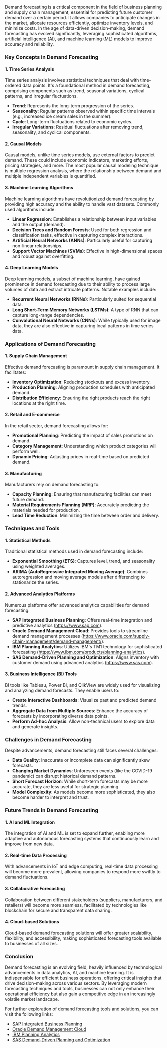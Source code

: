 Demand forecasting is a critical component in the field of business planning and supply chain management, essential for predicting future customer demand over a certain period. It allows companies to anticipate changes in the market, allocate resources efficiently, optimize inventory levels, and minimize costs. In the age of data-driven decision-making, demand forecasting has evolved significantly, leveraging sophisticated algorithms, artificial intelligence (AI), and machine learning (ML) models to improve accuracy and reliability.

### Key Concepts in Demand Forecasting

#### 1. **Time Series Analysis**

Time series analysis involves statistical techniques that deal with time-ordered data points. It's a foundational method in demand forecasting, comprising components such as trend, seasonal variations, cyclical patterns, and irregular fluctuations.

- **Trend**: Represents the long-term progression of the series.
- **Seasonality**: Regular patterns observed within specific time intervals (e.g., increased ice cream sales in the summer).
- **Cycle**: Long-term fluctuations related to economic cycles.
- **Irregular Variations**: Residual fluctuations after removing trend, seasonality, and cyclical components.

#### 2. **Causal Models**

Causal models, unlike time series models, use external factors to predict demand. These could include economic indicators, marketing efforts, pricing strategies, and more. The most popular causal modeling technique is multiple regression analysis, where the relationship between demand and multiple independent variables is quantified.

#### 3. **Machine Learning Algorithms**

Machine learning algorithms have revolutionized demand forecasting by providing high accuracy and the ability to handle vast datasets. Commonly used algorithms include:

- **Linear Regression**: Establishes a relationship between input variables and the output (demand).
- **Decision Trees and Random Forests**: Used for both regression and classification tasks, effective in capturing complex interactions.
- **Artificial Neural Networks (ANNs)**: Particularly useful for capturing non-linear relationships.
- **Support Vector Machines (SVMs)**: Effective in high-dimensional spaces and robust against overfitting.

#### 4. **Deep Learning Models**

Deep learning models, a subset of machine learning, have gained prominence in demand forecasting due to their ability to process large volumes of data and extract intricate patterns. Notable examples include:

- **Recurrent Neural Networks (RNNs)**: Particularly suited for sequential data.
- **Long Short-Term Memory Networks (LSTMs)**: A type of RNN that can capture long-range dependencies.
- **Convolutional Neural Networks (CNNs)**: While typically used for image data, they are also effective in capturing local patterns in time series data.

### Applications of Demand Forecasting

#### 1. **Supply Chain Management**

Effective demand forecasting is paramount in supply chain management. It facilitates:

- **Inventory Optimization**: Reducing stockouts and excess inventory.
- **Production Planning**: Aligning production schedules with anticipated demand.
- **Distribution Efficiency**: Ensuring the right products reach the right locations at the right time.

#### 2. **Retail and E-commerce**

In the retail sector, demand forecasting allows for:

- **Promotional Planning**: Predicting the impact of sales promotions on demand.
- **Category Management**: Understanding which product categories will perform well.
- **Dynamic Pricing**: Adjusting prices in real-time based on predicted demand.

#### 3. **Manufacturing**

Manufacturers rely on demand forecasting to:

- **Capacity Planning**: Ensuring that manufacturing facilities can meet future demand.
- **Material Requirements Planning (MRP)**: Accurately predicting the materials needed for production.
- **Lead Time Reduction**: Minimizing the time between order and delivery.

### Techniques and Tools

#### 1. **Statistical Methods**

Traditional statistical methods used in demand forecasting include:

- **Exponential Smoothing (ETS)**: Captures level, trend, and seasonality using weighted averages.
- **ARIMA (AutoRegressive Integrated Moving Average)**: Combines autoregression and moving average models after differencing to stationarize the series.

#### 2. **Advanced Analytics Platforms**

Numerous platforms offer advanced analytics capabilities for demand forecasting:

- **SAP Integrated Business Planning**: Offers real-time integration and predictive analytics (https://www.sap.com).
- **Oracle Demand Management Cloud**: Provides tools to streamline demand management processes (https://www.oracle.com/supply-chain-management/demand-management/).
- **IBM Planning Analytics**: Utilizes IBM's TM1 technology for sophisticated forecasting (https://www.ibm.com/products/planning-analytics).
- **SAS Demand-Driven Planning and Optimization**: Aligns inventory with customer demand using advanced analytics (https://www.sas.com).

#### 3. **Business Intelligence (BI) Tools**

BI tools like Tableau, Power BI, and QlikView are widely used for visualizing and analyzing demand forecasts. They enable users to:

- **Create Interactive Dashboards**: Visualize past and predicted demand trends.
- **Aggregate Data from Multiple Sources**: Enhance the accuracy of forecasts by incorporating diverse data points.
- **Perform Ad-hoc Analysis**: Allow non-technical users to explore data and generate insights.

### Challenges in Demand Forecasting

Despite advancements, demand forecasting still faces several challenges:

- **Data Quality**: Inaccurate or incomplete data can significantly skew forecasts.
- **Changing Market Dynamics**: Unforeseen events (like the COVID-19 pandemic) can disrupt historical demand patterns.
- **Short Forecast Horizon**: While short-term forecasts may be more accurate, they are less useful for strategic planning.
- **Model Complexity**: As models become more sophisticated, they also become harder to interpret and trust.

### Future Trends in Demand Forecasting

#### 1. **AI and ML Integration**

The integration of AI and ML is set to expand further, enabling more adaptive and autonomous forecasting systems that continuously learn and improve from new data.

#### 2. **Real-time Data Processing**

With advancements in IoT and edge computing, real-time data processing will become more prevalent, allowing companies to respond more swiftly to demand fluctuations.

#### 3. **Collaborative Forecasting**

Collaboration between different stakeholders (suppliers, manufacturers, and retailers) will become more seamless, facilitated by technologies like blockchain for secure and transparent data sharing.

#### 4. **Cloud-based Solutions**

Cloud-based demand forecasting solutions will offer greater scalability, flexibility, and accessibility, making sophisticated forecasting tools available to businesses of all sizes.

### Conclusion

Demand forecasting is an evolving field, heavily influenced by technological advancements in data analytics, AI, and machine learning. It is indispensable for efficient business operations, offering critical insights that drive decision-making across various sectors. By leveraging modern forecasting techniques and tools, businesses can not only enhance their operational efficiency but also gain a competitive edge in an increasingly volatile market landscape.

For further exploration of demand forecasting tools and solutions, you can visit the following links:

- [SAP Integrated Business Planning](https://www.sap.com)
- [Oracle Demand Management Cloud](https://www.oracle.com/supply-chain-management/demand-management/)
- [IBM Planning Analytics](https://www.ibm.com/products/planning-analytics)
- [SAS Demand-Driven Planning and Optimization](https://www.sas.com)